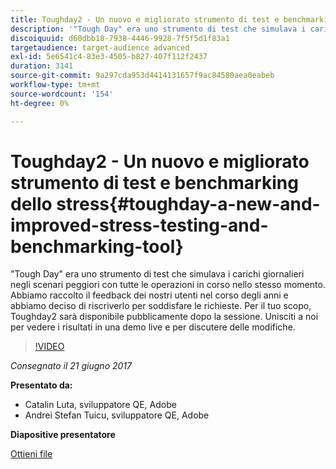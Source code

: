 ```yaml
---
title: Toughday2 - Un nuovo e migliorato strumento di test e benchmarking dello stress
description: '"Tough Day" era uno strumento di test che simulava i carichi giornalieri negli scenari peggiori con tutte le operazioni in corso nello stesso momento. Abbiamo raccolto il feedback dei nostri utenti nel corso degli anni e abbiamo deciso di riscriverlo per soddisfare le richieste.'
discoiquuid: d60dbb18-7938-4446-9928-7f5f5d1f83a1
targetaudience: target-audience advanced
exl-id: 5e6541c4-83e3-4505-b827-407f112f2437
duration: 3141
source-git-commit: 9a297cda953d4414131657f9ac84580aea0eabeb
workflow-type: tm+mt
source-wordcount: '154'
ht-degree: 0%

---
```


# Toughday2 - Un nuovo e migliorato strumento di test e benchmarking dello stress{#toughday-a-new-and-improved-stress-testing-and-benchmarking-tool}

&quot;Tough Day&quot; era uno strumento di test che simulava i carichi giornalieri negli scenari peggiori con tutte le operazioni in corso nello stesso momento. Abbiamo raccolto il feedback dei nostri utenti nel corso degli anni e abbiamo deciso di riscriverlo per soddisfare le richieste. Per il tuo scopo, Toughday2 sarà disponibile pubblicamente dopo la sessione. Unisciti a noi per vedere i risultati in una demo live e per discutere delle modifiche.

>[!VIDEO](https://video.tv.adobe.com/v/18935/?quality=9)

*Consegnato il 21 giugno 2017*

**Presentato da:**

* Catalin Luta, sviluppatore QE, Adobe
* Andrei Stefan Tuicu, sviluppatore QE, Adobe

**Diapositive presentatore**

[Ottieni file](assets/aem-gems-toughday2.pdf)
<!--
[Get back to the Overview](https://helpx.adobe.com/it/experience-manager/kt/eseminars/gems/aem-index.html)
-->
